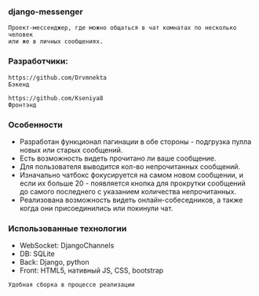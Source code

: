 ### django-messenger

```
Проект-мессенджер, где можно общаться в чат комнатах по несколько человек
или же в личных сообщениях.
```

### Разработчики:

```
https://github.com/Drvmnekta
Бэкенд
```

```
https://github.com/Kseniya8
Фронтэнд
```

### Особенности
- Разработан функционал пагинации в обе стороны - подгрузка пулла новых или старых сообщений.
- Есть возможность видеть прочитано ли ваше сообщение.
- Для пользователя выводится кол-во непрочитанных сообщений.
- Изначально чатбокс фокусируется на самом новом сообщении, и если их больше 20 - появляется кнопка для прокрутки сообщений до самого последнего с указанием количества непрочитанных.
- Реализована возможность видеть онлайн-собеседников, а также когда они присоединились или покинули чат.

### Использованные технологии
- WebSocket: DjangoChannels
- DB: SQLite
- Back: Django, python
- Front: HTML5, нативный JS, CSS, bootstrap

```
Удобная сборка в процессе реализации
```